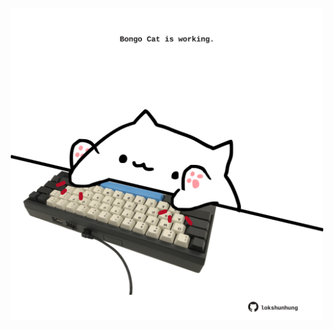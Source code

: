 <!-- built at 05/04/2024, 15:00:38 UTC -->
<p align="center">
  <img width="500" height="500" src="./ReadmeImage.svg">
</p>
